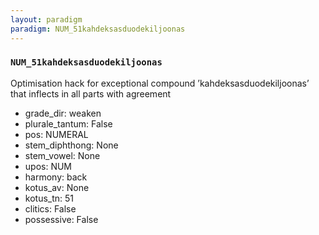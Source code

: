 ```yaml
---
layout: paradigm
paradigm: NUM_51kahdeksasduodekiljoonas
---
```

### ` NUM_51kahdeksasduodekiljoonas `

Optimisation hack for exceptional compound ’kahdeksasduodekiljoonas’ that inflects in all parts with agreement
* grade_dir: weaken
* plurale_tantum: False
* pos: NUMERAL
* stem_diphthong: None
* stem_vowel: None
* upos: NUM
* harmony: back
* kotus_av: None
* kotus_tn: 51
* clitics: False
* possessive: False
